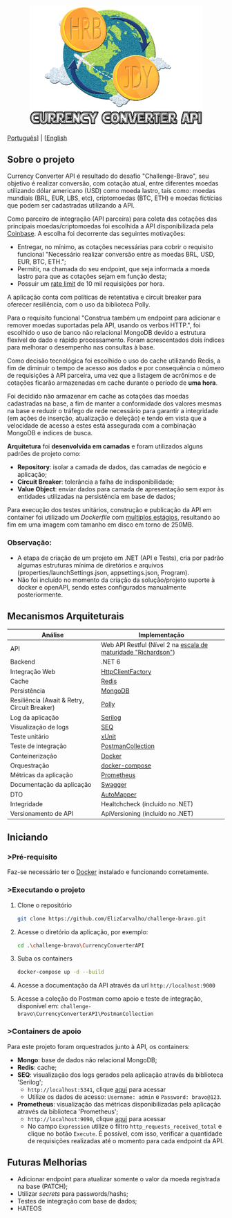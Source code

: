 <div align="center">
    <img src="https://github.com/ElizCarvalho/challenge-bravo/blob/develop/logo-currency_converter-v2.gif" alt="Currency Converter API" width="400" /> 
</div>

[Português](README.md)] | [[English](README.en.md)

## Sobre o projeto
Currency Converter API é resultado do desafio "Challenge-Bravo", seu objetivo é realizar conversão, com cotação atual, entre diferentes moedas utilizando dólar americano (USD) como moeda lastro, tais como: moedas mundiais (BRL, EUR, LBS, etc), criptomoedas (BTC, ETH) e moedas fictícias que podem ser cadastradas utilizando a API.

Como parceiro de integração (API parceira) para coleta das cotações das principais moedas/criptomoedas foi escolhida a API disponibilizada pela [Coinbase](https://docs.cloud.coinbase.com/sign-in-with-coinbase/docs/api-exchange-rates). A escolha foi decorrente das seguintes motivações:
- Entregar, no mínimo, as cotações necessárias para cobrir o requisito funcional "Necessário realizar conversão entre as moedas BRL, USD, EUR, BTC, ETH."; 
- Permitir, na chamada do seu endpoint, que seja informada a moeda lastro para que as cotações sejam em função desta;
- Possuir um [rate limit](https://docs.cloud.coinbase.com/sign-in-with-coinbase/docs/rate-limiting) de 10 mil requisições por hora.

A aplicação conta com políticas de retentativa e circuit breaker para oferecer resiliência, com o uso da biblioteca Polly.

Para o requisito funcional "Construa também um endpoint para adicionar e remover moedas suportadas pela API, usando os verbos HTTP.", foi escolhido o uso de banco não relacional MongoDB devido a estrutura flexível do dado e rápido processamento. Foram acrescentados dois índices para melhorar o desempenho nas consultas à base.

Como decisão tecnológica foi escolhido o uso do cache utilizando Redis, a fim de diminuir o tempo de acesso aos dados e por consequência o número de requisições à API parceira, uma vez que a listagem de acrônimos e de cotações ficarão armazenadas em cache durante o período de **uma hora**. 

Foi decidido não armazenar em cache as cotações das moedas cadastradas na base, a fim de manter a conformidade dos valores mesmas na base e reduzir o tráfego de rede necessário para garantir a integridade (em ações de inserção, atualização e deleção) e tendo em vista que a velocidade de acesso a estes está assegurada com a combinação MongoDB e índices de busca.

**Arquitetura** foi **desenvolvida em camadas** e foram utilizados alguns padrões de projeto como:
- **Repository**: isolar a camada de dados, das camadas de negócio e aplicação;
- **Circuit Breaker**: tolerância a falha de indisponibilidade;
- **Value Object**: enviar dados para camada de apresentação sem expor às entidades utilizadas na persistência em base de dados;

Para execução dos testes unitários, construção e publicação da API em container foi utilizado um *Dockerfile* com [multiplos estágios](https://docs.microsoft.com/pt-br/aspnet/core/host-and-deploy/docker/building-net-docker-images?view=aspnetcore-6.0), resultando ao fim em uma imagem com tamanho em disco em torno de 250MB.

### Observação: 
- A etapa de criação de um projeto em .NET (API e Tests), cria por padrão algumas estruturas mínima de diretórios e arquivos (properties/launchSettings.json, appsettings.json, Program). 
- Não foi incluído no momento da criação da solução/projeto suporte à docker e openAPI, sendo estes configurados manualmente posteriormente.

## Mecanismos Arquiteturais
| Análise | Implementação |
| --- | --- |
| API | Web API Restful (Nível 2 na [escala de maturidade "Richardson"](https://boaglio.com/index.php/2016/11/03/modelo-de-maturidade-de-richardson-os-passos-para-a-gloria-do-rest/)) |
| Backend | .NET 6 |
| Integração Web | [HttpClientFactory](https://docs.microsoft.com/pt-br/dotnet/architecture/microservices/implement-resilient-applications/use-httpclientfactory-to-implement-resilient-http-requests) |
| Cache | [Redis](https://redis.io/docs/) |
| Persistência | [MongoDB](https://www.mongodb.com/docs/) |
| Resiliência (Await & Retry, Circuit Breaker) | [Polly](https://docs.microsoft.com/pt-br/dotnet/architecture/microservices/implement-resilient-applications/implement-http-call-retries-exponential-backoff-polly) |
| Log da aplicação | [Serilog](https://serilog.net/) |
| Visualização de logs | [SEQ](https://docs.datalust.co/docs) |
| Teste unitário | [xUnit](https://docs.microsoft.com/pt-br/dotnet/core/testing/unit-testing-with-dotnet-test) |
| Teste de integração | [PostmanCollection](https://learning.postman.com/docs/publishing-your-api/documenting-your-api/) |
| Conteinerização | [Docker](https://docs.docker.com/) |
| Orquestração | [docker-compose](https://docs.docker.com/compose/) |
| Métricas da aplicação | [Prometheus](https://prometheus.io/docs/instrumenting/clientlibs/) |
| Documentação da aplicação | [Swagger](https://swagger.io/docs/) |
| DTO | [AutoMapper](https://docs.automapper.org/en/stable/) |
| Integridade | Healtchcheck (incluído no .NET) |
| Versionamento de API | ApiVersioning (incluído no .NET) |


## Iniciando

### >Pré-requisito
Faz-se necessário ter o [Docker](https://docs.docker.com/get-docker/) instalado e funcionando corretamente.

### >Executando o projeto
1. Clone o repositório
   ```sh
   git clone https://github.com/ElizCarvalho/challenge-bravo.git
   ```
2. Acesse o diretório da aplicação, por exemplo:
   ```sh
   cd .\challenge-bravo\CurrencyConverterAPI
   ```
3. Suba os containers
    ```sh
    docker-compose up -d --build
    ````
4. Acesse a documentação da API através da url `http://localhost:9000`

5. Acesse a coleção do Postman como apoio e teste de integração, disponível em: `challenge-bravo\CurrencyConverterAPI\PostmanCollection`

### >Containers de apoio

Para este projeto foram orquestrados junto à API, os containers:
- **Mongo**: base de dados não relacional MongoDB;
- **Redis**: cache;
- **SEQ**: visualização dos logs gerados pela aplicação através da biblioteca 'Serilog';
  - `http://localhost:5341`, clique [aqui](http://localhost:5341) para acessar
  - Utilize os dados de acesso: `Username: admin` e `Password: bravo@123`.
- **Prometheus**: visualização das métricas disponibilizadas pela aplicação através da biblioteca 'Prometheus'; 
  - `http://localhost:9090`, clique [aqui](http://localhost:9090/graph) para acessar
  - No campo `Expression` utilize o filtro `http_requests_received_total` e clique no botão `Execute`. É possível, com isso, verificar a quantidade de requisições realizadas até o momento para cada endpoint da API.


## Futuras Melhorias
- Adicionar endpoint para atualizar somente o valor da moeda registrada na base (PATCH);
- Utilizar *secrets* para passwords/hashs;
- Testes de integração com base de dados;
- HATEOS